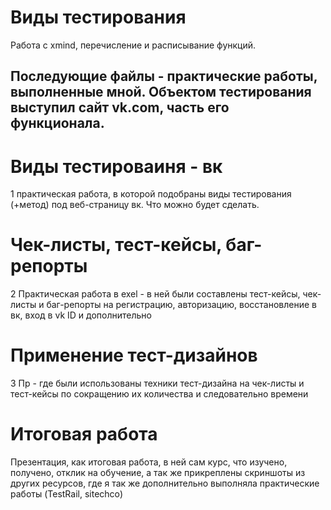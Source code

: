 # Виды тестирования
Работа с xmind, перечисление и расписывание функций.

## Последующие файлы - практические работы, выполненные мной. Объектом тестирования выступил сайт vk.com, часть его функционала. 
# Виды тестироваиня - вк
1 практическая работа, в которой подобраны виды тестирования (+метод) под веб-страницу вк. Что можно будет сделать.

# Чек-листы, тест-кейсы, баг-репорты
2 Практическая работа в exel - в ней были составлены тест-кейсы, чек-листы и баг-репорты на регистрацию, авторизацию, восстановление в вк, вход в vk ID и дополнительно

# Применение тест-дизайнов
3 Пр - где были использованы техники тест-дизайна на чек-листы и тест-кейсы по сокращению их количества и следовательно времени

# Итоговая работа
Презентация, как итоговая работа, в ней сам курс, что изучено, получено, отклик на обучение, а так же прикреплены скриншоты из других ресурсов, где я так же дополнительно выполняла практические работы (TestRail, sitechco)  
